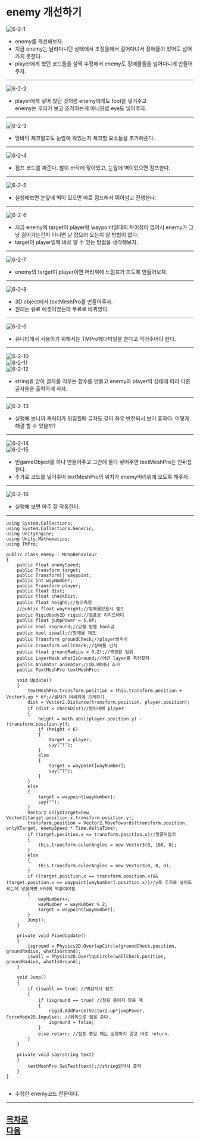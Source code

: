 enemy 개선하기
=======================
![6-2-1](https://github.com/isp829/HU/blob/master/images/lecture6/6-2/6-2-1.PNG)  
* enemy를 개선해보자.  
* 지금 enemy는 날라다니던 상태에서 조정을해서 걸어다녀서 장애물이 있어도 넘어가지 못한다.
* player에게 썼던 코드들을 살짝 수정해서 enemy도 장애물들을 넘어다니게 만들어주자.  
---------------------------------------------------    
![6-2-2](https://github.com/isp829/HU/blob/master/images/lecture6/6-2/6-2-2.PNG)  
* player에게 넣어 줬던 것처럼 enemy에게도 foot을 넣어주고  
enemy는 우리가 보고 조작하는게 아니므로 eye도 넣어주자.  
---------------------------------------------------   
![6-2-3](https://github.com/isp829/HU/blob/master/images/lecture6/6-2/6-2-3.PNG)  
* 땅바닥 체크말고도 눈앞에 뭐있는지 체크할 요소들을 추가해준다.  
---------------------------------------------------    
![6-2-4](https://github.com/isp829/HU/blob/master/images/lecture6/6-2/6-2-4.PNG)  
* 점프 코드를 짜준다. 발이 바닥에 닿아있고, 눈앞에 벽이있으면 점프한다.  
---------------------------------------------------    
![6-2-5](https://github.com/isp829/HU/blob/master/images/lecture6/6-2/6-2-5.PNG)  
* 실행해보면 눈앞에 벽이 있으면 바로 점프해서 뛰어넘고 진행한다.  
---------------------------------------------------    
![6-2-6](https://github.com/isp829/HU/blob/master/images/lecture6/6-2/6-2-6.PNG)  
* 지금 enemy의 target이 player랑 waypoint일때의 차이점이 없어서 enemy가 그냥 걸어가는건지 아니면 날 잡으러 오는지 알 방법이 없다.  
* target이 player일때 바로 알 수 있는 방법을 생각해보자.  
---------------------------------------------------    
![6-2-7](https://github.com/isp829/HU/blob/master/images/lecture6/6-2/6-2-7.PNG)  
* enemy의 target이 player이면 머리위에 느낌표가 뜨도록 만들어보자.  
---------------------------------------------------    
![6-2-8](https://github.com/isp829/HU/blob/master/images/lecture6/6-2/6-2-8.PNG)  
* 3D object에서 textMeshPro를 만들어주자.  
* 원래는 유료 에셋이었는데 무료로 바뀌었다.  
---------------------------------------------------    
![6-2-9](https://github.com/isp829/HU/blob/master/images/lecture6/6-2/6-2-9.PNG)  
* 유니티에서 사용하기 위해서는 TMPro헤더파일을 쓴다고 적어주어야 한다.  
---------------------------------------------------    
![6-2-10](https://github.com/isp829/HU/blob/master/images/lecture6/6-2/6-2-10.PNG)  
![6-2-11](https://github.com/isp829/HU/blob/master/images/lecture6/6-2/6-2-11.PNG)  
![6-2-12](https://github.com/isp829/HU/blob/master/images/lecture6/6-2/6-2-12.PNG)   
* string을 받아 글자를 띄우는 함수를 만들고 enemy와 player의 상태에 따라 다른 글자들을 출력하게 하자.  
---------------------------------------------------    
![6-2-13](https://github.com/isp829/HU/blob/master/images/lecutre6/6-2/6-2-13.PNG)  
* 실행해 보니까 캐릭터가 뒤집힐때 글자도 같이 좌우 반전되서 보기 흉하다. 어떻게 해결 할 수 있을까?  
---------------------------------------------------    
![6-2-14](https://github.com/isp829/HU/blob/master/images/lecutre6/6-2/6-2-14.PNG)  
![6-2-15](https://github.com/isp829/HU/blob/master/images/lecutre6/6-2/6-2-15.PNG)  
* 빈gameObject를 하나 만들어주고 그안에 둘다 넣어주면 textMeshPro는 안뒤집힌다.  
* 추가로 코드를 넣어주어 textMeshPro의 위치가 enemy머리위에 오도록 해주자.  
---------------------------------------------------    
![6-2-16](https://github.com/isp829/HU/blob/master/images/lecutre6/6-2/6-2-16.PNG)  
* 실행해 보면 아주 잘 작동한다.
---------------------------------------------------  
```
using System.Collections;
using System.Collections.Generic;
using UnityEngine;
using Unity.Mathematics;
using TMPro;

public class enemy : MonoBehaviour
{
    public float enemySpeed;
    public Transform target;
    public Transform[] waypoint;
    public int wayNumber;
    public Transform player;
    public float dist;
    public float checkDist;
    public float height;//높이측정
    //public float wayHeight;//방해물있을시 점프
    public Rigidbody2D rigid;//점프용 리지드바디
    public float jumpPower = 5.0f;
    public bool isground;//값을 받을 bool값
    public bool iswall;//장애물 체크
    public Transform groundCheck;//player발위치
    public Transform wallCheck;//장애물 인식
    public float groundRadius = 0.2f;//측정할 범위
    public LayerMask whatIsGround;//어떤 layer를 측정할지
    public Animator animator;//애니메이터 추가
    public TextMeshPro textMeshPro;
   
    void Update()
    {
        textMeshPro.transform.position = this.transform.position + Vector3.up * 6f;//글자가 머리위에 오게하기
        dist = Vector2.Distance(transform.position, player.position);
        if (dist < checkDist)//범위내에 player
        {
            height = math.abs((player.position.y) - (transform.position.y));
            if (height < 6)
            {
                target = player;
                say("!");
            }
            else
            {
                target = waypoint[wayNumber];
                say("?");
            }
        }
        else 
        {      
            target = waypoint[wayNumber];
            say("");
        }
        Vector2 onlyXTarget=new Vector2(target.position.x,transform.position.y);
        transform.position = Vector2.MoveTowards(transform.position, onlyXTarget, enemySpeed * Time.deltaTime);
        if (target.position.x <= transform.position.x)//얼굴뒤집기
        {
            this.transform.eulerAngles = new Vector3(0, 180, 0);
        }
        else
        {
            this.transform.eulerAngles = new Vector3(0, 0, 0); 
        }
        if ((target.position.x == transform.position.x)&&(target.position.x == waypoint[wayNumber].position.x))//y축 추가로 넣어도 되는데 넣을꺼면 바닥에 딱붙여야됨
        {  
            wayNumber++;
            wayNumber = wayNumber % 2;
            target = waypoint[wayNumber];
        }
        Jump();
    }

    private void FixedUpdate()
    {
        isground = Physics2D.OverlapCircle(groundCheck.position, groundRadius, whatIsGround);
        iswall = Physics2D.OverlapCircle(wallCheck.position, groundRadius, whatIsGround);
    }

    void Jump()
    {
        if (iswall == true) //벽감지시 점프
        {
            if (isground == true) //점프 중이지 않을 때
            {
                rigid.AddForce(Vector2.up*jumpPower, ForceMode2D.Impulse); //위쪽으로 힘을 준다.
                isground = false;
            }
            else return; //점프 중일 때는 실행하지 않고 바로 return.
        }
    }

    private void say(string text) 
    {
        textMeshPro.SetText(text);//string받아서 출력
    }   
}
    

```
* 수정한 enemy코드 전문이다.
----------------------------
[목차로](https://github.com/isp829/HU/blob/master/README.md)  
[다음](https://github.com/isp829/HU/blob/master/lecture/lecture6-3.md)  
-----------------------------
    


    

    
